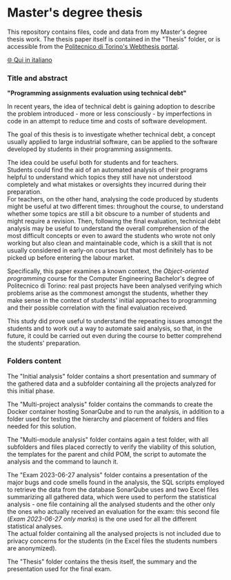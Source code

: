 # Master's degree thesis

This repository contains files, code and data from my Master's degree thesis work. The thesis paper itself is contained in the "Thesis" folder, or is accessible from the [Politecnico di Torino's Webthesis portal](https://webthesis.biblio.polito.it/29379/).

[🌐 Qui in italiano](README_it.md)

### Title and abstract

**"Programming assignments evaluation using technical debt"**

In recent years, the idea of technical debt is gaining adoption to describe the problem introduced - more or less consciously - by imperfections in code in an attempt to reduce time and costs of software development.

The goal of this thesis is to investigate whether technical debt, a concept usually applied to large industrial software, can be applied to the software developed by students in their programming assignments.

The idea could be useful both for students and for teachers.  
Students could find the aid of an automated analysis of their programs helpful to understand which topics they still have not understood completely and what mistakes or oversights they incurred during their preparation.  
For teachers, on the other hand, analysing the code produced by students might be useful at two different times: throughout the course, to understand whether some topics are still a bit obscure to a number of students and might require a revision. Then, following the final evaluation, technical debt analysis may be useful to understand the overall comprehension of the most difficult concepts or even to award the students who wrote not only working but also clean and maintainable code, which is a skill that is not usually considered in early-on courses but that most definitely has to be picked up before entering the labour market.

Specifically, this paper examines a known context, the _Object-oriented programming_ course for the Computer Engineering Bachelor's degree of Politecnico di Torino: real past projects have been analysed verifying which problems arise as the commonest amongst the students, whether they make sense in the context of students' initial approaches to programming and their possible correlation with the final evaluation received.

This study did prove useful to understand the repeating issues amongst the students and to work out a way to automate said analysis, so that, in the future, it could be carried out even during the course to better comprehend the students' preparation.

### Folders content

The "Initial analysis" folder contains a short presentation and summary of the gathered data and a subfolder containing all the projects analyzed for this initial phase.

The "Multi-project analysis" folder contains the commands to create the Docker container hosting SonarQube and to run the analysis, in addition to a folder used for testing the hierarchy and placement of folders and files needed for this solution.

The "Multi-module analysis" folder contains again a test folder, with all subfolders and files placed correctly to verify the viability of this solution, the templates for the parent and child POM, the script to automate the analysis and the command to launch it.

The "Exam 2023-06-27 analysis" folder contains a presentation of the major bugs and code smells found in the analysis, the SQL scripts employed to retrieve the data from the database SonarQube uses and two Excel files summarizing all gathered data, which were used to perform the statistical analysis - one file containing all the analysed students and the other only the ones who actually received an evaluation for the exam: this second file (_Exam 2023-06-27 only marks_) is the one used for all the different statistical analyses.  
The actual folder containing all the analysed projects is not included due to privacy concerns for the students (in the Excel files the students numbers are anonymized).

The "Thesis" folder contains the thesis itself, the summary and the presentation used for the final exam.